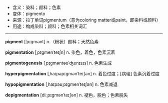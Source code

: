 - <span class="definition">含义：染料；颜料；色素</span>
- <span class="definition">变体：pigmento</span>
- <span class="definition">来源：拉丁单词pigmentum（意为coloring matter或paint，即染料或颜料）</span>
- <span class="definition">用途：构成染料；颜料；色素相关词汇</span>

---

<span class="vocabulary">**pigment**</span> [ˈpɪɡmənt] n.（粉状）颜料；天然色素

<span class="vocabulary">**pigmentation**</span> [ˌpɪɡmenˈteɪʃn] n. 染色，着色，色素沉着

<span class="vocabulary">**pigmentogenesis**</span> [ˌpɪgməntəʊˈʤenɪsɪs] n. 色素生成

<span class="vocabulary">**hyperpigmentation**</span> [ˌhaɪpəpɪɡmənˈteɪʃən] n. 着色过度；[病理] 色素沉着过度

<span class="vocabulary">**hypopigmentation**</span> [ˌhaɪpəʊˌpɪgmenˈteɪʃən] n. 色素减退

<span class="vocabulary">**depigmentation**</span> [diːˌpɪɡmənˈteɪʃən] n. 褪色，脱色；色素脱失


